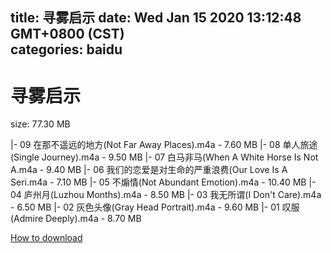 
title: 寻雾启示
date: Wed Jan 15 2020 13:12:48 GMT+0800 (CST)    
categories: baidu
---

# 寻雾启示
size: 77.30 MB
 
 
|- 09 在那不遥远的地方(Not Far Away Places).m4a - 7.60 MB
|- 08 单人旅途(Single Journey).m4a - 9.50 MB
|- 07 白马非马(When A White Horse Is Not A.m4a - 9.40 MB
|- 06 我们的恋爱是对生命的严重浪费(Our Love Is A Seri.m4a - 7.10 MB
|- 05 不煽情(Not Abundant Emotion).m4a - 10.40 MB
|- 04 庐州月(Luzhou Months).m4a - 8.50 MB
|- 03 我无所谓(I Don't Care).m4a - 6.50 MB
|- 02 灰色头像(Gray Head Portrait).m4a - 9.60 MB
|- 01 叹服(Admire Deeply).m4a - 8.70 MB

[How to download](https://bpcam.bemobtrk.com/go/2ceec3aa-1ca2-46d6-b9ff-aaa5c184517c?jno=167)